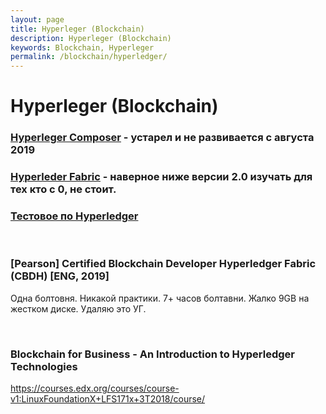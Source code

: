 ```yaml
---
layout: page
title: Hyperleger (Blockchain)
description: Hyperleger (Blockchain)
keywords: Blockchain, Hyperleger
permalink: /blockchain/hyperledger/
---
```


# Hyperleger (Blockchain)

<h3><a href="/blockchain/hyperledger/composer/">Hyperleger Composer</a> - устарел и не развивается с августа 2019</h3>

<h3><a href="/videos/blockchain/hyperledger/fabric/">Hyperleder Fabric</a> - наверное ниже версии 2.0 изучать для тех кто с 0, не стоит.</h3>

<h3><a href="/blockchain/hyperledger/test-taks/">Тестовое по Hyperledger</a></h3>

<br/>

### [Pearson] Certified Blockchain Developer Hyperledger Fabric (CBDH) [ENG, 2019]

Одна болтовня. Никакой практики. 7+ часов болтавни. Жалко 9GB на жестком диске. Удаляю это УГ.

<br/>

### Blockchain for Business - An Introduction to Hyperledger Technologies

https://courses.edx.org/courses/course-v1:LinuxFoundationX+LFS171x+3T2018/course/

